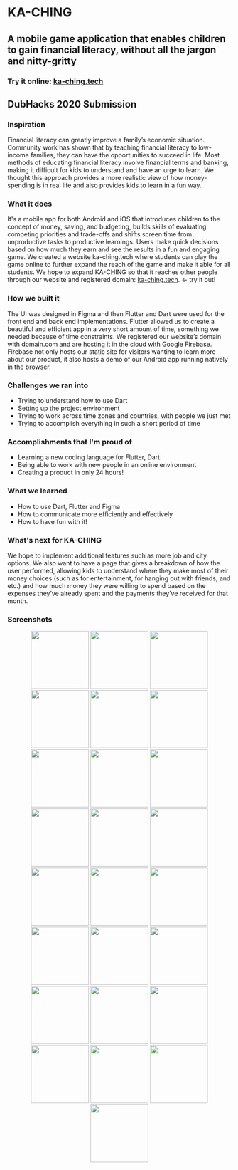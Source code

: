 # KA-CHING 
## A mobile game application that enables children to gain financial literacy, without all the jargon and nitty-gritty
### Try it online: [ka-ching.tech](https://ka-ching.tech/)
## DubHacks 2020 Submission


### Inspiration
Financial literacy can greatly improve a family’s economic situation. Community work has shown that by teaching financial literacy to low-income families, they can have the opportunities to succeed in life. Most methods of educating financial literacy involve financial terms and banking, making it difficult for kids to understand and have an urge to learn. We thought this approach provides a more realistic view of how money-spending is in real life and also provides kids to learn in a fun way.

### What it does
It's a mobile app for both Android and iOS that introduces children to the concept of money, saving, and budgeting, builds skills of evaluating competing priorities and trade-offs and shifts screen time from unproductive tasks to productive learnings. Users make quick decisions based on how much they earn and see the results in a fun and engaging game. We created a website ka-ching.tech where students can play the game online to further expand the reach of the game and make it able for all students. We hope to expand KA-CHING so that it reaches other people through our website and registered domain: [ka-ching.tech](https://ka-ching.tech/). <- try it out!

### How we built it
The UI was designed in Figma and then Flutter and Dart were used for the front end and back end implementations. Flutter allowed us to create a beautiful and efficient app in a very short amount of time, something we needed because of time constraints. We registered our website’s domain with domain.com and are hosting it in the cloud with Google Firebase. Firebase not only hosts our static site for visitors wanting to learn more about our product, it also hosts a demo of our Android app running natively in the browser. 

### Challenges we ran into
* Trying to understand how to use Dart
* Setting up the project environment
* Trying to work across time zones and countries, with people we just met 
* Trying to accomplish everything in such a short period of time

### Accomplishments that I'm proud of
* Learning a new coding language for Flutter, Dart. 
* Being able to work with new people in an online environment 
* Creating a product in only 24 hours!

### What we learned
* How to use Dart, Flutter and Figma
* How to communicate more efficiently and effectively
* How to have fun with it!

### What's next for KA-CHING
We hope to implement additional features such as more job and city options.
We also want to have a page that gives a breakdown of how the user performed, allowing kids to understand where they make most of their money choices (such as for entertainment, for hanging out with friends, and etc.) and how much money they were willing to spend based on the expenses they’ve already spent and the payments they’ve received for that month.

### Screenshots
<p align="center">
  <img src="images/Screenshot_1603032639.png" width="130"/>
  <img src="images/Screenshot_1603032667.png" width="130"/>
  <img src="images/Screenshot_1603032691.png" width="130"/>
  <img src="images/Screenshot_1603032726.png" width="130"/>
  <img src="images/Screenshot_1603032732.png" width="130"/>
  <img src="images/Screenshot_1603032737.png" width="130"/>
  <img src="images/Screenshot_1603032741.png" width="130"/>
  <img src="images/Screenshot_1603032747.png" width="130"/>
  <img src="images/Screenshot_1603032753.png" width="130"/>
  <img src="images/Screenshot_1603032757.png" width="130"/>
  <img src="images/Screenshot_1603032761.png" width="130"/>
  <img src="images/Screenshot_1603032766.png" width="130"/>
  <img src="images/Screenshot_1603032771.png" width="130"/>
  <img src="images/Screenshot_1603032833.png" width="130"/>
  <img src="images/Screenshot_1603032863.png" width="130"/>
  <img src="images/Screenshot_1603032870.png" width="130"/>
  <img src="images/Screenshot_1603032877.png" width="130"/>
  <img src="images/Screenshot_1603032880.png" width="130"/>
  <img src="images/Screenshot_1603032884.png" width="130"/>
  <img src="images/Screenshot_1603032888.png" width="130"/>
  <img src="images/Screenshot_1603032894.png" width="130"/>
  <img src="images/Screenshot_1603032898.png" width="130"/>
  <img src="images/Screenshot_1603032904.png" width="130"/>
  <img src="images/Screenshot_1603032958.png" width="130"/>
  <img src="images/Screenshot_1603032988.png" width="130"/>
  
  
  
  </p>
